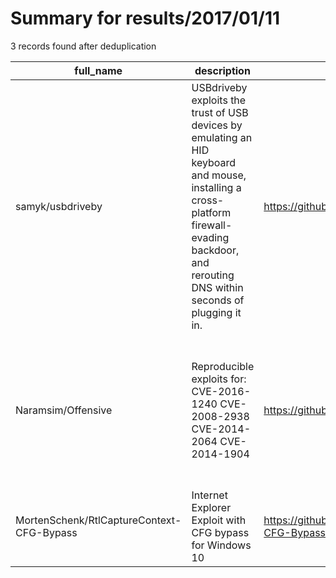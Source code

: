 
# Summary for results/2017/01/11
    
3 records found after deduplication

| full_name | description | html_url | matched_list | matched_count | pushed_at | size | stargazers_count | language | forks_count | vul_ids |
|-------------------------------------------|-------------------------------------------------------------------------------------------------------------------------------------------------------------------------------------------------|--------------------------------------------------------------|----------------|-----------------|---------------------------|--------|--------------------|------------|---------------|----------------------------------------------------------------------|
| samyk/usbdriveby | USBdriveby exploits the trust of USB devices by emulating an HID keyboard and mouse, installing a cross-platform firewall-evading backdoor, and rerouting DNS within seconds of plugging it in. | https://github.com/samyk/usbdriveby | ['exploit'] | 1 | 2017-01-11 19:26:34+00:00 | 30 | 1136 | Arduino | 293 | [] |
| Naramsim/Offensive | Reproducible exploits for: CVE-2016-1240 CVE-2008-2938 CVE-2014-2064 CVE-2014-1904 | https://github.com/Naramsim/Offensive | ['exploit'] | 1 | 2017-01-11 15:50:29+00:00 | 67197 | 1 | Shell | 3 | ['CVE-2008-2938', 'CVE-2014-1904', 'CVE-2014-2064', 'CVE-2016-1240'] |
| MortenSchenk/RtlCaptureContext-CFG-Bypass | Internet Explorer Exploit with CFG bypass for Windows 10 | https://github.com/MortenSchenk/RtlCaptureContext-CFG-Bypass | ['exploit'] | 1 | 2017-01-11 15:58:52+00:00 | 5 | 49 | HTML | 25 | [] |
